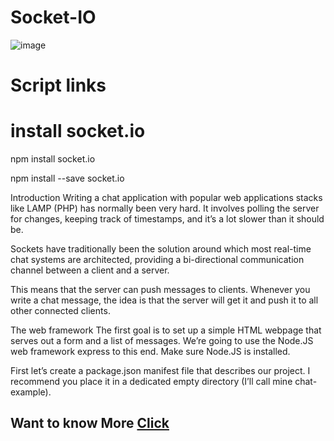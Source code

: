 # Socket-IO
![image](https://user-images.githubusercontent.com/59916393/108194542-c4e12d00-713c-11eb-9ec2-ca28a9b80fbd.png)

# Script links
<script src="https://cdn.socket.io/socket.io-3.0.1.min.js"></script>

# install socket.io
npm install socket.io

npm install --save socket.io

Introduction
Writing a chat application with popular web applications stacks like LAMP (PHP) has normally been very hard. It involves polling the server for changes, keeping track of timestamps, and it’s a lot slower than it should be.

Sockets have traditionally been the solution around which most real-time chat systems are architected, providing a bi-directional communication channel between a client and a server.

This means that the server can push messages to clients. Whenever you write a chat message, the idea is that the server will get it and push it to all other connected clients.

The web framework
The first goal is to set up a simple HTML webpage that serves out a form and a list of messages. We’re going to use the Node.JS web framework express to this end. Make sure Node.JS is installed.

First let’s create a package.json manifest file that describes our project. I recommend you place it in a dedicated empty directory (I’ll call mine chat-example).

## Want to know More [Click]('https://socket.io/get-started/chat')




